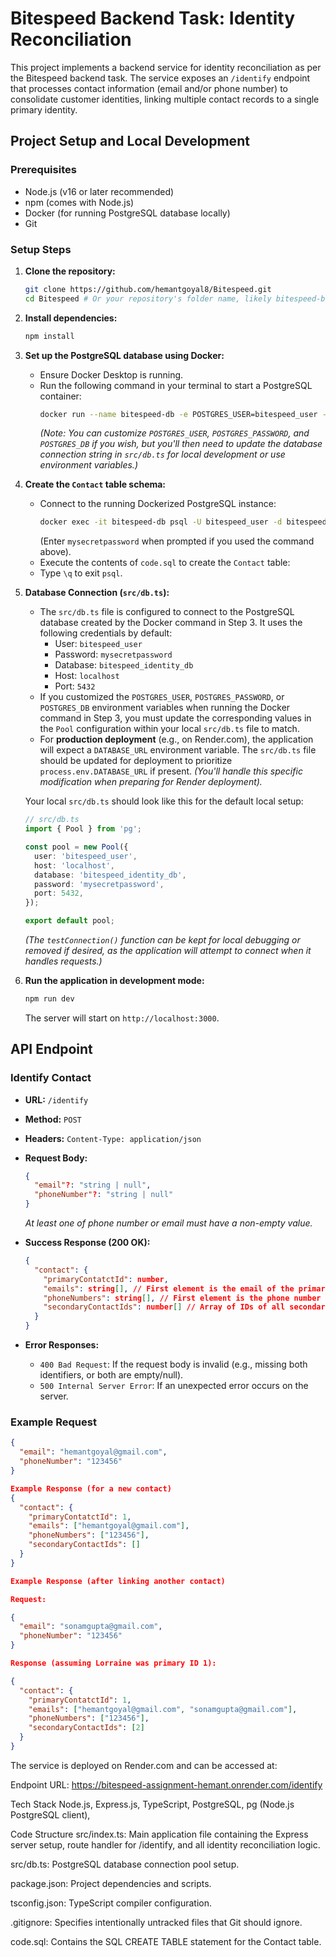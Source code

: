 # Bitespeed Backend Task: Identity Reconciliation

This project implements a backend service for identity reconciliation as per the Bitespeed backend task. The service exposes an `/identify` endpoint that processes contact information (email and/or phone number) to consolidate customer identities, linking multiple contact records to a single primary identity.

## Project Setup and Local Development

### Prerequisites

*   Node.js (v16 or later recommended)
*   npm (comes with Node.js)
*   Docker (for running PostgreSQL database locally)
*   Git

### Setup Steps

1.  **Clone the repository:**
    ```bash
    git clone https://github.com/hemantgoyal8/Bitespeed.git
    cd Bitespeed # Or your repository's folder name, likely bitespeed-backend
    ```

2.  **Install dependencies:**
    ```bash
    npm install
    ```

3.  **Set up the PostgreSQL database using Docker:**
    *   Ensure Docker Desktop is running.
    *   Run the following command in your terminal to start a PostgreSQL container:
        ```bash
        docker run --name bitespeed-db -e POSTGRES_USER=bitespeed_user -e POSTGRES_PASSWORD=mysecretpassword -e POSTGRES_DB=bitespeed_identity_db -p 5432:5432 -d postgres
        ```
        *(Note: You can customize `POSTGRES_USER`, `POSTGRES_PASSWORD`, and `POSTGRES_DB` if you wish, but you'll then need to update the database connection string in `src/db.ts` for local development or use environment variables.)*

4.  **Create the `Contact` table schema:**
    *   Connect to the running Dockerized PostgreSQL instance:
        ```bash
        docker exec -it bitespeed-db psql -U bitespeed_user -d bitespeed_identity_db
        ```
        (Enter `mysecretpassword` when prompted if you used the command above).
    *   Execute the contents of `code.sql`  to create the `Contact` table:
    *   Type `\q` to exit `psql`.

5.  **Database Connection (`src/db.ts`):**
    *   The `src/db.ts` file is configured to connect to the PostgreSQL database created by the Docker command in Step 3. It uses the following credentials by default:
        *   User: `bitespeed_user`
        *   Password: `mysecretpassword`
        *   Database: `bitespeed_identity_db`
        *   Host: `localhost`
        *   Port: `5432`
    *   If you customized the `POSTGRES_USER`, `POSTGRES_PASSWORD`, or `POSTGRES_DB` environment variables when running the Docker command in Step 3, you must update the corresponding values in the `Pool` configuration within your local `src/db.ts` file to match.
    *   For **production deployment** (e.g., on Render.com), the application will expect a `DATABASE_URL` environment variable. The `src/db.ts` file should be updated for deployment to prioritize `process.env.DATABASE_URL` if present. *(You'll handle this specific modification when preparing for Render deployment).*

    Your local `src/db.ts` should look like this for the default local setup:
    ```typescript
    // src/db.ts
    import { Pool } from 'pg';

    const pool = new Pool({
      user: 'bitespeed_user',
      host: 'localhost',
      database: 'bitespeed_identity_db',
      password: 'mysecretpassword',
      port: 5432,
    });

    export default pool;
    ```
    *(The `testConnection()` function can be kept for local debugging or removed if desired, as the application will attempt to connect when it handles requests.)*
6.  **Run the application in development mode:**
    ```bash
    npm run dev
    ```
    The server will start on `http://localhost:3000`.

## API Endpoint

### Identify Contact

*   **URL:** `/identify`
*   **Method:** `POST`
*   **Headers:** `Content-Type: application/json`
*   **Request Body:**
    ```json
    {
      "email"?: "string | null",
      "phoneNumber"?: "string | null"
    }
    ```
    *At least one of phone number or email must have a non-empty value.*

*   **Success Response (200 OK):**
    ```json
    {
      "contact": {
        "primaryContatctId": number,
        "emails": string[], // First element is the email of the primary contact
        "phoneNumbers": string[], // First element is the phone number of the primary contact
        "secondaryContactIds": number[] // Array of IDs of all secondary contacts linked to this primary
      }
    }
    ```

*   **Error Responses:**
    *   `400 Bad Request`: If the request body is invalid (e.g., missing both identifiers, or both are empty/null).
    *   `500 Internal Server Error`: If an unexpected error occurs on the server.

### Example Request

```json
{
  "email": "hemantgoyal@gmail.com",
  "phoneNumber": "123456"
}

Example Response (for a new contact)
{
  "contact": {
    "primaryContatctId": 1,
    "emails": ["hemantgoyal@gmail.com"],
    "phoneNumbers": ["123456"],
    "secondaryContactIds": []
  }
}

Example Response (after linking another contact)

Request:

{
  "email": "sonamgupta@gmail.com",
  "phoneNumber": "123456"
}

Response (assuming Lorraine was primary ID 1):

{
  "contact": {
    "primaryContatctId": 1,
    "emails": ["hemantgoyal@gmail.com", "sonamgupta@gmail.com"],
    "phoneNumbers": ["123456"],
    "secondaryContactIds": [2] 
  }
}
```
The service is deployed on Render.com and can be accessed at:

Endpoint URL: https://bitespeed-assignment-hemant.onrender.com/identify

Tech Stack
Node.js,
Express.js,
TypeScript,
PostgreSQL,
pg (Node.js PostgreSQL client),

Code Structure
src/index.ts: Main application file containing the Express server setup, route handler for /identify, and all identity reconciliation logic.

src/db.ts: PostgreSQL database connection pool setup.

package.json: Project dependencies and scripts.

tsconfig.json: TypeScript compiler configuration.

.gitignore: Specifies intentionally untracked files that Git should ignore.

code.sql: Contains the SQL CREATE TABLE statement for the Contact table.


